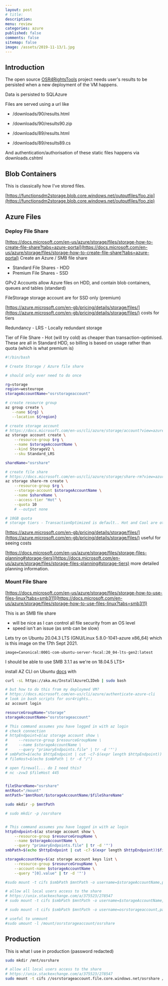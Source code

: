 ```yaml
---
layout: post
# title: 
description: 
menu: review
categories: azure
published: false 
comments: false     
sitemap: false
image: /assets/2019-11-13/1.jpg
---
```


## Introduction

<!-- [![alt text](/assets/2021-08-04/local.jpg "local")](/assets/2021-08-04/local.jpg) -->
<!-- [![alt text](/assets/2021-08-29/error.jpg "error"){:width="500px"}](/assets/2021-08-29/error.jpg) -->

The open source [OSR4RightsTools]() project needs user's results to be persisted when a new deployment of the VM happens.

Data is persisted to SQLAzure

Files are served using a url like

- /downloads/90/results.html 
- /downloads/90/results90.zip

- /downloads/89/results.html
- /downloads/89/results89.cs

And authentication/authorisation of these static files happens via downloads.cshtml

## Blob Containers

This is classically how I've stored files.

[https://functionsdm2storage.blob.core.windows.net/outputfiles/foo.zip](https://functionsdm2storage.blob.core.windows.net/outputfiles/foo.zip)

## Azure Files

### Deploy File Share

[https://docs.microsoft.com/en-us/azure/storage/files/storage-how-to-create-file-share?tabs=azure-portal](https://docs.microsoft.com/en-us/azure/storage/files/storage-how-to-create-file-share?tabs=azure-portal) Create an Azure / SMB file share

- Standard File Shares - HDD
- Premium File Shares - SSD 

GPv2 Accounts allow Azure files on HDD, and contain blob containers, queues and tables (standard)

FileStorage storage account are for SSD only (premium)

[https://azure.microsoft.com/en-gb/pricing/details/storage/files/](https://azure.microsoft.com/en-gb/pricing/details/storage/files/) costs for tiers

Redundancy - LRS - Locally redundant storage

Tier of File Share - Hot (will try cold) as cheaper than transaction-optimised. These are all in Standard HDD, so billing is based on usage rather than quota (which is what premium is)

```bash
#!/bin/bash

# Create Storage / Azure file share 

# should only ever need to do once

rg=storage
region=westeurope
storageAccountName="osrstorageaccount"

# create resource group
az group create \
   --name ${rg} \
   --location ${region}

# create storage account
# https://docs.microsoft.com/en-us/cli/azure/storage/account?view=azure-cli-latest#az_storage_account_create
az storage account create \
    --resource-group $rg \
    --name $storageAccountName \
    --kind StorageV2 \
    --sku Standard_LRS

shareName="osrshare"

# create file share
# https://docs.microsoft.com/en-us/cli/azure/storage/share-rm?view=azure-cli-latest#az_storage_share_rm_create
az storage share-rm create \
    --resource-group $rg \
    --storage-account $storageAccountName \
    --name $shareName \
    --access-tier "Hot" \
    --quota 10
    # --output none

# 10GB quota
# storage tiers - TransactionOptimized is default.. Hot and Cool are others
```

[https://azure.microsoft.com/en-gb/pricing/details/storage/files/](https://azure.microsoft.com/en-gb/pricing/details/storage/files/) useful for seeing costs

[https://docs.microsoft.com/en-us/azure/storage/files/storage-files-planning#storage-tiers](https://docs.microsoft.com/en-us/azure/storage/files/storage-files-planning#storage-tiers) more detailed planning information.


### Mount File Share

[https://docs.microsoft.com/en-us/azure/storage/files/storage-how-to-use-files-linux?tabs=smb311](https://docs.microsoft.com/en-us/azure/storage/files/storage-how-to-use-files-linux?tabs=smb311)

This is an SMB file share

- will be nice as I can control all file security from an OS level
- speed isn't an issue (as smb can be slow)


Lets try on Ubuntu 20.04.3 LTS (GNU/Linux 5.8.0-1041-azure x86_64) which is this image on the 17th Sept 2021.

`image=Canonical:0001-com-ubuntu-server-focal:20_04-lts-gen2:latest`

I should be able to use SMB 3.1.1 as we're on 18.04.5 LTS+

install AZ CLI on Ubuntu [docs](https://docs.microsoft.com/en-us/cli/azure/install-azure-cli-linux?pivots=apt) with

```bash
curl -sL https://aka.ms/InstallAzureCLIDeb | sudo bash

# but how to do this from my deploymed VM?
# https://docs.microsoft.com/en-us/cli/azure/authenticate-azure-cli
# look in bash scripts for osr4rights.. 
az account login

resourceGroupName="storage"
storageAccountName="osrstorageaccount"

# This command assumes you have logged in with az login
# check connection
# httpEndpoint=$(az storage account show \
#     --resource-group $resourceGroupName \
#     --name $storageAccountName \
#     --query "primaryEndpoints.file" | tr -d '"')
# smbPath=$(echo $httpEndpoint | cut -c7-$(expr length $httpEndpoint))
# fileHost=$(echo $smbPath | tr -d "/")

# open firewall... do I need this?
# nc -zvw3 $fileHost 445


fileShareName="osrshare"
mntRoot="/mount"
mntPath="$mntRoot/$storageAccountName/$fileShareName"

sudo mkdir -p $mntPath

# sudo mkdir -p /osrshare


# This command assumes you have logged in with az login
httpEndpoint=$(az storage account show \
    --resource-group $resourceGroupName \
    --name $storageAccountName \
    --query "primaryEndpoints.file" | tr -d '"')
smbPath=$(echo $httpEndpoint | cut -c7-$(expr length $httpEndpoint))$fileShareName

storageAccountKey=$(az storage account keys list \
    --resource-group $resourceGroupName \
    --account-name $storageAccountName \
    --query "[0].value" | tr -d '"')

#sudo mount -t cifs $smbPath $mntPath -o username=$storageAccountName,password=$storageAccountKey,serverino

# allow all local users access to the share
# https://unix.stackexchange.com/a/375523/278547
# sudo mount -t cifs $smbPath $mntPath -o username=$storageAccountName,password=$storageAccountKey,serverino,noperm

# sudo mount -t cifs $smbPath $mntPath -o username=osrstorageaccount,password=$storageAccountKey,serverino,noperm

# useful to unmount
#sudo umount -l /mount/osrstorageaccount/osrshare
```

## Production

This is what I use in production (password redacted)

```bash
sudo mkdir /mnt/osrshare

# allow all local users access to the share
# https://unix.stackexchange.com/a/375523/278547
sudo mount -t cifs //osrstorageaccount.file.core.windows.net/osrshare /mnt/osrshare -o username=osrstorageaccount,password=xxxxxxxxxg==,serverino,noperm
```
 




